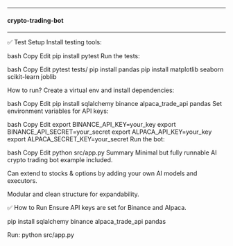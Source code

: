 -------------------------------
#### crypto-trading-bot ####
-------------------------------

✅ Test Setup
Install testing tools:

bash
Copy
Edit
pip install pytest
Run the tests:

bash
Copy
Edit
pytest tests/
pip install pandas
pip install matplotlib
seaborn 
scikit-learn 
joblib


How to run?
Create a virtual env and install dependencies:

bash
Copy
Edit
pip install sqlalchemy binance alpaca_trade_api pandas
Set environment variables for API keys:

bash
Copy
Edit
export BINANCE_API_KEY=your_key
export BINANCE_API_SECRET=your_secret
export ALPACA_API_KEY=your_key
export ALPACA_SECRET_KEY=your_secret
Run the bot:

bash
Copy
Edit
python src/app.py
Summary
Minimal but fully runnable AI crypto trading bot example included.

Can extend to stocks & options by adding your own AI models and executors.

Modular and clean structure for expandability.

✅ How to Run
Ensure API keys are set for Binance and Alpaca.

pip install sqlalchemy binance alpaca_trade_api pandas

Run: python src/app.py


